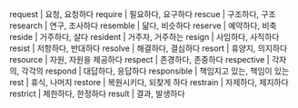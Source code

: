 request	| 요청, 요청하다
require	| 필요하다, 요구하다
rescue	| 구조하다, 구조
research	| 연구, 조사하다
resemble	| 닮다, 비슷하다
reserve	| 예약하다, 비축
reside	| 거주하다, 살다
resident	| 거주자, 거주하는
resign	| 사임하다, 사직하다
resist	| 저항하다, 반대하다
resolve	| 해결하다, 결심하다
resort	| 휴양지, 의지하다
resource	| 자원, 자원을 제공하다
respect	| 존경하다, 존중하다
respective	| 각자의, 각각의
respond	| 대답하다, 응답하다
responsible	| 책임지고 있는, 책임이 있는
rest	| 휴식, 나머지
restore	| 복원시키다, 되찾게 하다
restrain	| 자제하다, 제지하다
restrict	| 제한하다, 한정하다
result	| 결과, 발생하다
